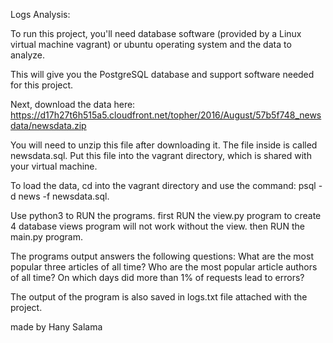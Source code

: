 Logs Analysis:

To run this project, you'll need database software (provided by a Linux virtual machine vagrant) or ubuntu operating system and the data to analyze.

This will give you the PostgreSQL database and support software needed for this project.


Next, download the data here:
https://d17h27t6h515a5.cloudfront.net/topher/2016/August/57b5f748_newsdata/newsdata.zip

You will need to unzip this file after downloading it. The file inside is called newsdata.sql. Put this file into the vagrant directory, which is shared with your virtual machine.

To load the data, cd into the vagrant directory and use the command:
psql -d news -f newsdata.sql.

Use python3 to RUN the programs.
first RUN the view.py program to create 4 database views program will not work without the view.
then RUN the main.py program.

The programs output answers the following questions:
What are the most popular three articles of all time?
Who are the most popular article authors of all time?
On which days did more than 1% of requests lead to errors?



The output of the program is also saved in logs.txt file attached with the project.

made by
Hany Salama
